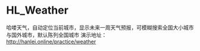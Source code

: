 # HL_Weather
哈喽天气，自动定位当前城市，显示未来一周天气预报，可模糊搜索全国大小城市与国外城市，默认陈列全国城市
演示地址：
http://hanlei.online/practice/weather
